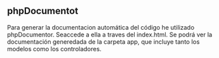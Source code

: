 

## phpDocumentot

Para generar la documentacion automática del código he utilizado phpDocumentor. Seaccede a ella a traves del index.html.
Se podrá ver la documentación generedada de la carpeta app, que incluye tanto los modelos como los controladores.